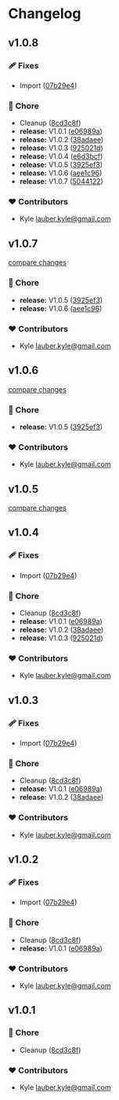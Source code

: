 # Changelog


## v1.0.8


### 🩹 Fixes

- Import ([07b29e4](https://github.com/kylegl/nitropay/commit/07b29e4))

### 🏡 Chore

- Cleanup ([8cd3c8f](https://github.com/kylegl/nitropay/commit/8cd3c8f))
- **release:** V1.0.1 ([e06989a](https://github.com/kylegl/nitropay/commit/e06989a))
- **release:** V1.0.2 ([38adaee](https://github.com/kylegl/nitropay/commit/38adaee))
- **release:** V1.0.3 ([925021d](https://github.com/kylegl/nitropay/commit/925021d))
- **release:** V1.0.4 ([e6d3bcf](https://github.com/kylegl/nitropay/commit/e6d3bcf))
- **release:** V1.0.5 ([3925ef3](https://github.com/kylegl/nitropay/commit/3925ef3))
- **release:** V1.0.6 ([aee1c96](https://github.com/kylegl/nitropay/commit/aee1c96))
- **release:** V1.0.7 ([5044122](https://github.com/kylegl/nitropay/commit/5044122))

### ❤️ Contributors

- Kyle <lauber.kyle@gmail.com>

## v1.0.7

[compare changes](https://github.com/kylegl/nitropay/compare/v1.0.4...v1.0.7)

### 🏡 Chore

- **release:** V1.0.5 ([3925ef3](https://github.com/kylegl/nitropay/commit/3925ef3))
- **release:** V1.0.6 ([aee1c96](https://github.com/kylegl/nitropay/commit/aee1c96))

### ❤️ Contributors

- Kyle <lauber.kyle@gmail.com>

## v1.0.6

[compare changes](https://github.com/kylegl/nitropay/compare/v1.0.4...v1.0.6)

### 🏡 Chore

- **release:** V1.0.5 ([3925ef3](https://github.com/kylegl/nitropay/commit/3925ef3))

### ❤️ Contributors

- Kyle <lauber.kyle@gmail.com>

## v1.0.5

[compare changes](https://github.com/kylegl/nitropay/compare/v1.0.4...v1.0.5)

## v1.0.4


### 🩹 Fixes

- Import ([07b29e4](https://github.com/kylegl/nitropay/commit/07b29e4))

### 🏡 Chore

- Cleanup ([8cd3c8f](https://github.com/kylegl/nitropay/commit/8cd3c8f))
- **release:** V1.0.1 ([e06989a](https://github.com/kylegl/nitropay/commit/e06989a))
- **release:** V1.0.2 ([38adaee](https://github.com/kylegl/nitropay/commit/38adaee))
- **release:** V1.0.3 ([925021d](https://github.com/kylegl/nitropay/commit/925021d))

### ❤️ Contributors

- Kyle <lauber.kyle@gmail.com>

## v1.0.3


### 🩹 Fixes

- Import ([07b29e4](https://github.com/kylegl/nitropay/commit/07b29e4))

### 🏡 Chore

- Cleanup ([8cd3c8f](https://github.com/kylegl/nitropay/commit/8cd3c8f))
- **release:** V1.0.1 ([e06989a](https://github.com/kylegl/nitropay/commit/e06989a))
- **release:** V1.0.2 ([38adaee](https://github.com/kylegl/nitropay/commit/38adaee))

### ❤️ Contributors

- Kyle <lauber.kyle@gmail.com>

## v1.0.2


### 🩹 Fixes

- Import ([07b29e4](https://github.com/kylegl/nitropay/commit/07b29e4))

### 🏡 Chore

- Cleanup ([8cd3c8f](https://github.com/kylegl/nitropay/commit/8cd3c8f))
- **release:** V1.0.1 ([e06989a](https://github.com/kylegl/nitropay/commit/e06989a))

### ❤️ Contributors

- Kyle <lauber.kyle@gmail.com>

## v1.0.1


### 🏡 Chore

- Cleanup ([8cd3c8f](https://github.com/kylegl/nitropay/commit/8cd3c8f))

### ❤️ Contributors

- Kyle <lauber.kyle@gmail.com>

